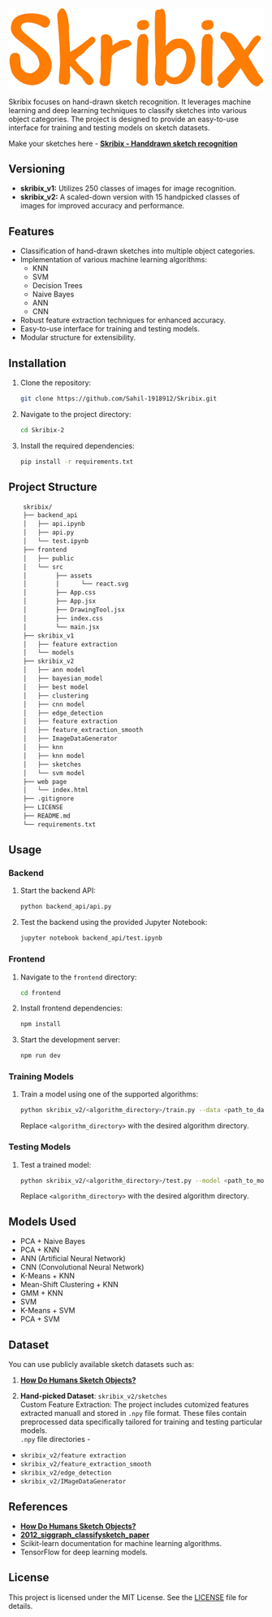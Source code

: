 ![Skribix Logo](skribixlogo.png)


Skribix focuses on hand-drawn sketch recognition. It leverages machine learning and deep learning techniques to classify sketches into various object categories. The project is designed to provide an easy-to-use interface for training and testing models on sketch datasets. </br>

Make your sketches here - [**Skribix - Handdrawn sketch recognition**](http://34.131.175.227/)

## Versioning
- **skribix_v1:** Utilizes 250 classes of images for image recognition.
- **skribix_v2:** A scaled-down version with 15 handpicked classes of images for improved accuracy and performance.

## Features
- Classification of hand-drawn sketches into multiple object categories.
- Implementation of various machine learning algorithms:
  - KNN
  - SVM
  - Decision Trees
  - Naive Bayes
  - ANN
  - CNN
- Robust feature extraction techniques for enhanced accuracy.
- Easy-to-use interface for training and testing models.
- Modular structure for extensibility.

## Installation
1. Clone the repository:
    ```bash
    git clone https://github.com/Sahil-1918912/Skribix.git
    ```
2. Navigate to the project directory:
    ```bash
    cd Skribix-2
    ```
3. Install the required dependencies:
    ```bash
    pip install -r requirements.txt
    ```

## Project Structure

```bash
    skribix/
    ├── backend_api   
    │   ├── api.ipynb
    │   ├── api.py
    │   └── test.ipynb         
    ├── frontend   
    │   ├── public
    │   └── src
    │        ├── assets
    │        │      └── react.svg
    │        ├── App.css
    │        ├── App.jsx
    │        ├── DrawingTool.jsx
    │        ├── index.css
    │        └── main.jsx
    ├── skribix_v1 
    │   ├── feature extraction   
    │   └── models  
    ├── skribix_v2   
    │   ├── ann model  
    │   ├── bayesian_model
    │   ├── best model
    │   ├── clustering
    │   ├── cnn model 
    │   ├── edge_detection
    │   ├── feature extraction
    │   ├── feature_extraction_smooth
    │   ├── ImageDataGenerator
    │   ├── knn
    │   ├── knn model
    │   ├── sketches
    │   └── svm model
    ├── web page 
    │   └── index.html               
    ├── .gitignore         
    ├── LICENSE                  
    ├── README.md
    └── requirements.txt
```

## Usage
### Backend
1. Start the backend API:
    ```bash
    python backend_api/api.py
    ```
2. Test the backend using the provided Jupyter Notebook:
    ```bash
    jupyter notebook backend_api/test.ipynb
    ```

### Frontend
1. Navigate to the `frontend` directory:
    ```bash
    cd frontend
    ```
2. Install frontend dependencies:
    ```bash
    npm install
    ```
3. Start the development server:
    ```bash
    npm run dev
    ```

### Training Models
1. Train a model using one of the supported algorithms:
    ```bash
    python skribix_v2/<algorithm_directory>/train.py --data <path_to_dataset>
    ```
   Replace `<algorithm_directory>` with the desired algorithm directory.

### Testing Models
1. Test a trained model:
    ```bash
    python skribix_v2/<algorithm_directory>/test.py --model <path_to_model> --data <path_to_test_data>
    ```
    Replace `<algorithm_directory>` with the desired algorithm directory.

## Models Used
- PCA + Naive Bayes
- PCA + KNN
- ANN (Artificial Neural Network)
- CNN (Convolutional Neural Network)
- K-Means + KNN
- Mean-Shift Clustering + KNN
- GMM + KNN
- SVM 
- K-Means + SVM
- PCA + SVM

## Dataset
You can use publicly available sketch datasets such as:
1. [**How Do Humans Sketch Objects?**](https://cybertron.cg.tu-berlin.de/eitz/projects/classifysketch/)

2. **Hand-picked Dataset**: `skribix_v2/sketches` </br>
Custom Feature Extraction: The project includes cutomized features extracted manuall and stored in `.npy` file format. These files contain preprocessed data specifically tailored for training and testing particular models. </br>
`.npy` file directories - 
- `skribix_v2/feature extraction`
- `skribix_v2/feature_extraction_smooth`
- `skribix_v2/edge_detection`
- `skribix_v2/IMageDataGenerator`

## References
- [**How Do Humans Sketch Objects?**](https://cybertron.cg.tu-berlin.de/eitz/projects/classifysketch/)
- [**2012_siggraph_classifysketch_paper**](https://cybertron.cg.tu-berlin.de/eitz/pdf/2012_siggraph_classifysketch.pdf)
- Scikit-learn documentation for machine learning algorithms.
- TensorFlow for deep learning models.

## License
This project is licensed under the MIT License. See the [LICENSE](LICENSE) file for details.
